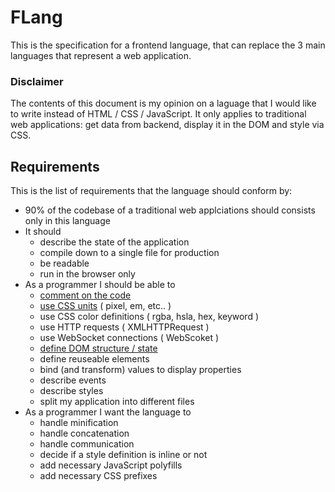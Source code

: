 # FLang
This is the specification for a frontend language, that can replace the 3 main
languages that represent a web application.

### Disclaimer
The contents of this document is my opinion on a laguage that I would like to
write instead of HTML / CSS / JavaScript. It only applies to traditional web
applications: get data from backend, display it in the DOM and style via CSS.

## Requirements
This is the list of requirements that the language should conform by:

  * 90% of the codebase of a traditional web applciations should consists only
    in this language
  * It should
    * describe the state of the application
    * compile down to a single file for production
    * be readable
    * run in the browser only
  * As a programmer I should be able to
    * [comment on the code](features/comment.md)
    * [use CSS units](features/units.md) ( pixel, em, etc.. )
    * use CSS color definitions ( rgba, hsla, hex, keyword )
    * use HTTP requests ( XMLHTTPRequest )
    * use WebSocket connections ( WebScoket )
    * [define DOM structure / state](features/dom-structure.md)
    * define reuseable elements
    * bind (and transform) values to display properties
    * describe events
    * describe styles
    * split my application into different files
  * As a programmer I want the language to
    * handle minification
    * handle concatenation
    * handle communication
    * decide if a style definition is inline or not
    * add necessary JavaScript polyfills
    * add necessary CSS prefixes
